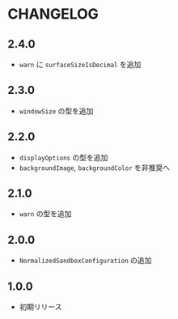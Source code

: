 # CHANGELOG

## 2.4.0
* `warn` に `surfaceSizeIsDecimal` を追加

## 2.3.0
* `windowSize` の型を追加

## 2.2.0
* `displayOptions` の型を追加
* `backgroundImage`, `backgroundColor` を非推奨へ

## 2.1.0
* `warn` の型を追加

## 2.0.0
* `NormalizedSandboxConfiguration` の追加

## 1.0.0
* 初期リリース
